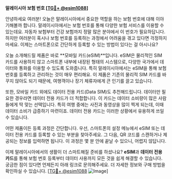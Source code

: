 **말레이시아 보험 번호 [[TG💪+ @esim1088](https://t.me/s/esim1088)]**

안녕하세요 여러분! 오늘은 말레이시아에서 중요한 역할을 하는 보험 번호에 대해 이야기해볼까 합니다. 말레이시아에서는 보험 번호를 통해 다양한 보험 서비스를 이용할 수 있는데요. 자동차 보험부터 건강 보험까지 정말 많은 분야에서 이 번호가 필요하답니다. 하지만 여러분이 혹시나 보험 번호를 등록하는 과정에서 어려움을 겪고 있다면 걱정하지 마세요. 이제는 스마트폰으로 간단하게 등록할 수 있는 방법이 있다는 걸 아시나요?

오늘 소개해드릴 제품은 바로 **모바일 카드(eSIM)**입니다. eSIM은 물리적인 SIM 카드를 사용하지 않고 스마트폰 내부에 내장된 형태의 시스템으로, 다양한 국가에서 데이터와 통화를 이용할 수 있도록 도와줍니다. 특히 말레이시아에서는 eSIM을 통해 보험 번호를 등록하고 관리하는 것이 매우 편리해요. 이 제품은 기존의 물리적 SIM 카드를 바꾸지 않아도 되기 때문에, 여행객이나 장기 체류자에게 큰 인기를 끌고 있습니다.

또한, 모바일 카드 외에도 데이터 전용 카드(Data SIM)도 추천해드립니다. 데이터만 필요한 경우라면 데이터 전용 카드가 더 적합합니다. 이 카드는 데이터 소비량이 많은 사람들에게 딱 맞는 선택입니다. 특히 여행 중에는 사진과 동영상을 많이 찍게 되는데, 이때 데이터 소비가 급증하기 마련이죠. 데이터 전용 카드는 이러한 상황에서 유용하게 쓰일 수 있습니다.

어떤 제품이든 등록 과정은 간단합니다. 우선, 스마트폰의 설정 메뉴에서 eSIM 또는 데이터 전용 카드를 등록할 수 있는 부분을 찾아주세요. 그 다음, QR 코드를 스캔하거나 제공되는 정보를 입력하면 됩니다. 이 과정은 몇 분 안에 끝날 수 있으니, 어렵지 않답니다.

이제 말레이시아에서의 생활이 더 스마트해질 준비를 하셨나요? **eSIM**과 **데이터 전용 카드**를 통해 보험 번호 등록부터 데이터 사용까지 모든 것을 쉽게 해결할 수 있습니다. 궁금한 점이 있다면 언제든지 아래 링크로 문의해주세요. 더 자세한 정보와 구매 방법을 확인하실 수 있습니다. [[TG💪+ @esim1088](https://t.me/s/esim1088) ![Image](https://i.postimg.cc/Y0z9fWf4/image.png)]